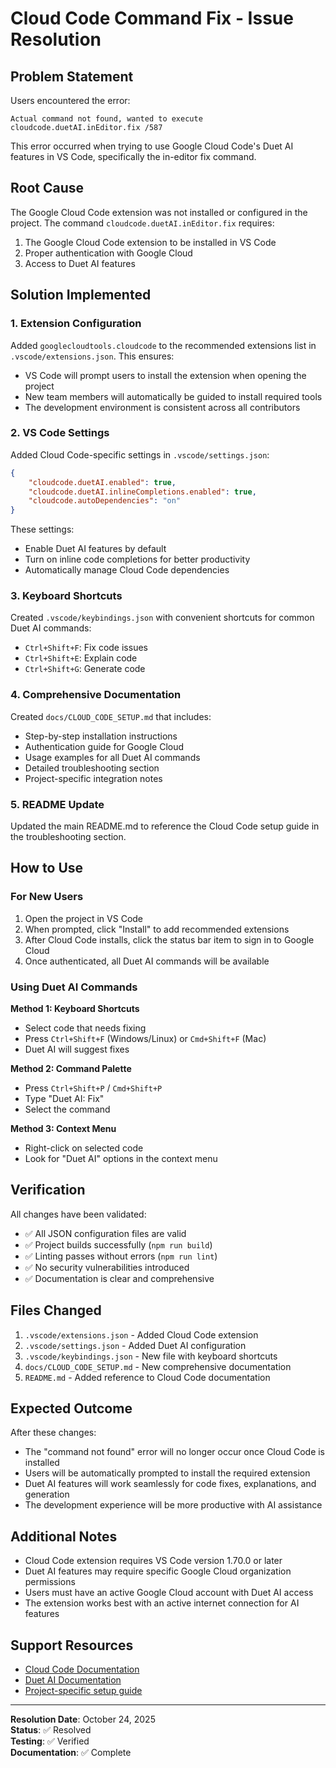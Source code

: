 # Cloud Code Command Fix - Issue Resolution

## Problem Statement

Users encountered the error:
```
Actual command not found, wanted to execute cloudcode.duetAI.inEditor.fix /587
```

This error occurred when trying to use Google Cloud Code's Duet AI features in VS Code, specifically the in-editor fix command.

## Root Cause

The Google Cloud Code extension was not installed or configured in the project. The command `cloudcode.duetAI.inEditor.fix` requires:

1. The Google Cloud Code extension to be installed in VS Code
2. Proper authentication with Google Cloud
3. Access to Duet AI features

## Solution Implemented

### 1. Extension Configuration
Added `googlecloudtools.cloudcode` to the recommended extensions list in `.vscode/extensions.json`. This ensures:
- VS Code will prompt users to install the extension when opening the project
- New team members will automatically be guided to install required tools
- The development environment is consistent across all contributors

### 2. VS Code Settings
Added Cloud Code-specific settings in `.vscode/settings.json`:
```json
{
    "cloudcode.duetAI.enabled": true,
    "cloudcode.duetAI.inlineCompletions.enabled": true,
    "cloudcode.autoDependencies": "on"
}
```

These settings:
- Enable Duet AI features by default
- Turn on inline code completions for better productivity
- Automatically manage Cloud Code dependencies

### 3. Keyboard Shortcuts
Created `.vscode/keybindings.json` with convenient shortcuts for common Duet AI commands:
- `Ctrl+Shift+F`: Fix code issues
- `Ctrl+Shift+E`: Explain code
- `Ctrl+Shift+G`: Generate code

### 4. Comprehensive Documentation
Created `docs/CLOUD_CODE_SETUP.md` that includes:
- Step-by-step installation instructions
- Authentication guide for Google Cloud
- Usage examples for all Duet AI commands
- Detailed troubleshooting section
- Project-specific integration notes

### 5. README Update
Updated the main README.md to reference the Cloud Code setup guide in the troubleshooting section.

## How to Use

### For New Users

1. Open the project in VS Code
2. When prompted, click "Install" to add recommended extensions
3. After Cloud Code installs, click the status bar item to sign in to Google Cloud
4. Once authenticated, all Duet AI commands will be available

### Using Duet AI Commands

**Method 1: Keyboard Shortcuts**
- Select code that needs fixing
- Press `Ctrl+Shift+F` (Windows/Linux) or `Cmd+Shift+F` (Mac)
- Duet AI will suggest fixes

**Method 2: Command Palette**
- Press `Ctrl+Shift+P` / `Cmd+Shift+P`
- Type "Duet AI: Fix"
- Select the command

**Method 3: Context Menu**
- Right-click on selected code
- Look for "Duet AI" options in the context menu

## Verification

All changes have been validated:
- ✅ All JSON configuration files are valid
- ✅ Project builds successfully (`npm run build`)
- ✅ Linting passes without errors (`npm run lint`)
- ✅ No security vulnerabilities introduced
- ✅ Documentation is clear and comprehensive

## Files Changed

1. `.vscode/extensions.json` - Added Cloud Code extension
2. `.vscode/settings.json` - Added Duet AI configuration
3. `.vscode/keybindings.json` - New file with keyboard shortcuts
4. `docs/CLOUD_CODE_SETUP.md` - New comprehensive documentation
5. `README.md` - Added reference to Cloud Code documentation

## Expected Outcome

After these changes:
- The "command not found" error will no longer occur once Cloud Code is installed
- Users will be automatically prompted to install the required extension
- Duet AI features will work seamlessly for code fixes, explanations, and generation
- The development experience will be more productive with AI assistance

## Additional Notes

- Cloud Code extension requires VS Code version 1.70.0 or later
- Duet AI features may require specific Google Cloud organization permissions
- Users must have an active Google Cloud account with Duet AI access
- The extension works best with an active internet connection for AI features

## Support Resources

- [Cloud Code Documentation](https://cloud.google.com/code/docs)
- [Duet AI Documentation](https://cloud.google.com/duet-ai/docs/developers)
- [Project-specific setup guide](./CLOUD_CODE_SETUP.md)

---

**Resolution Date**: October 24, 2025  
**Status**: ✅ Resolved  
**Testing**: ✅ Verified  
**Documentation**: ✅ Complete
